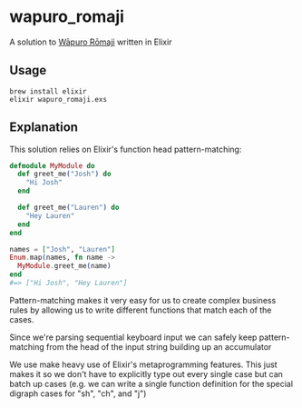 # wapuro_romaji

A solution to [Wāpuro Rōmaji](https://gist.github.com/grantovich/4aa38233fb3862301cb1285e18ce57ee) written in Elixir

## Usage

```
brew install elixir
elixir wapuro_romaji.exs
```

## Explanation

This solution relies on Elixir's function head pattern-matching:

```ex
defmodule MyModule do
  def greet_me("Josh") do
    "Hi Josh"
  end

  def greet_me("Lauren") do
    "Hey Lauren"
  end
end

names = ["Josh", "Lauren"]
Enum.map(names, fn name ->
  MyModule.greet_me(name)
end
#=> ["Hi Josh", "Hey Lauren"]
```

Pattern-matching makes it very easy for us to create complex business rules by allowing us
to write different functions that match each of the cases.

Since we're parsing sequential keyboard input we can safely keep pattern-matching from the head
of the input string building up an accumulator

We use make heavy use of Elixir's metaprogramming features. This just makes it so we don't have
to explicitly type out every single case but can batch up cases (e.g. we can write a single function
definition for the special digraph cases for "sh", "ch", and "j")
